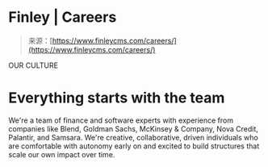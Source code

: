 <!--yml
category: 未分类
date: 2024-05-27 14:53:17
-->

# Finley | Careers

> 来源：[https://www.finleycms.com/careers/](https://www.finleycms.com/careers/)

OUR CULTURE

# Everything starts with the team

We're a team of finance and software experts with experience from companies like Blend, Goldman Sachs, McKinsey & Company, Nova Credit, Palantir, and Samsara. We're creative, collaborative, driven individuals who are comfortable with autonomy early on and excited to build structures that scale our own impact over time.